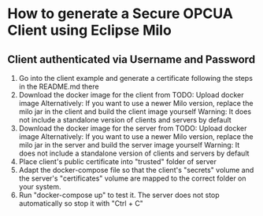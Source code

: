 # How to generate a Secure OPCUA Client using Eclipse Milo

## Client authenticated via Username and Password

1. Go into the client example and generate a certificate following the steps in the README.md there
2. Download the docker image for the client from TODO: Upload docker image
    Alternatively: If you want to use a newer Milo version, replace the milo jar in the client and build the client image yourself
    Warning: It does not include a standalone version of clients and servers by default
3. Download the docker image for the server from TODO: Upload docker image
    Alternatively: If you want to use a newer Milo version, replace the milo jar in the server and build the server image yourself
    Warning: It does not include a standalone version of clients and servers by default
4. Place client's public certificate into "trusted" folder of server
5. Adapt the docker-compose file so that the client's "secrets" volume and the server's "certificates" volume are mapped to the correct folder on your system.
6. Run "docker-compose up" to test it. The server does not stop automatically so stop it with "Ctrl + C"